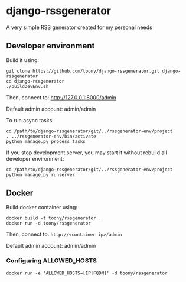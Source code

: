 # django-rssgenerator

A very simple RSS generator created for my personal needs

## Developer environment

Build it using:
```
git clone https://github.com/toony/django-rssgenerator.git django-rssgenerator
cd django-rssgenerator
./buildDevEnv.sh
```

Then, connect to: http://127.0.0.1:8000/admin

Default admin account: admin/admin

To run async tasks:
```
cd /path/to/django-rssgenerator/git/../rssgenerator-env/project
. ../rssgenerator-env/bin/activate
python manage.py process_tasks
```

If you stop development server, you may start it without rebuild all developer environment:
```
cd /path/to/django-rssgenerator/git/../rssgenerator-env/project
python manage.py runserver
```

## Docker
Build docker container using: 
```
docker build -t toony/rssgenerator .
docker run -d toony/rssgenerator
```

Then, connect to: `http://<container ip>/admin`

Default admin account: admin/admin

### Configuring ALLOWED_HOSTS
```
docker run -e 'ALLOWED_HOSTS=[IP|FQDN]' -d toony/rssgenerator
```
